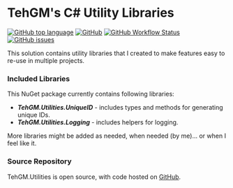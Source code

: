 # TehGM's C# Utility Libraries
[![GitHub top language](https://img.shields.io/github/languages/top/TehGM/TehGM.Utilities)](https://github.com/TehGM/TehGM.Utilities) [![GitHub](https://img.shields.io/github/license/TehGM/TehGM.Utilities)](LICENSE) [![GitHub Workflow Status](https://img.shields.io/github/workflow/status/TehGM/TehGM.Utilities/.NET%20Build)](https://github.com/TehGM/TehGM.Utilities/actions) [![GitHub issues](https://img.shields.io/github/issues/TehGM/TehGM.Utilities)](https://github.com/TehGM/TehGM.Utilities/issues)

This solution contains utility libraries that I created to make features easy to re-use in multiple projects.

### Included Libraries
This NuGet package currently contains following libraries:

- ***TehGM.Utilities.UniqueID*** - includes types and methods for generating unique IDs.
- ***TehGM.Utilities.Logging*** - includes helpers for logging.

More libraries might be added as needed, when needed (by me)... or when I feel like it.

### Source Repository
TehGM.Utilities is open source, with code hosted on [GitHub](https://github.com/TehGM/TehGM.Utilities).